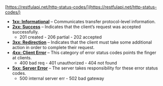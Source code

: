 
[https://restfulapi.net/http-status-codes/](https://restfulapi.net/http-status-codes/)

- **[1xx: Informational](https://restfulapi.net/http-status-codes/#1xx)** – Communicates transfer protocol-level information.
- **[2xx: Success](https://restfulapi.net/http-status-codes/#2xx)** – Indicates that the client’s request was accepted successfully.
    - 201 created - 206 partial - 202 accepted
- **[3xx: Redirection](https://restfulapi.net/http-status-codes/#3xx)** – Indicates that the client must take some additional action in order to complete their request.
- **[4xx: Client Error](https://restfulapi.net/http-status-codes/#4xx)** – This category of error status codes points the finger at clients.
    - 400 bad req - 401 unauthorized - 404 not found
- **[5xx: Server Error](https://restfulapi.net/http-status-codes/#5xx)** – The server takes responsibility for these error status codes.
    - 500 internal server err - 502 bad gateway